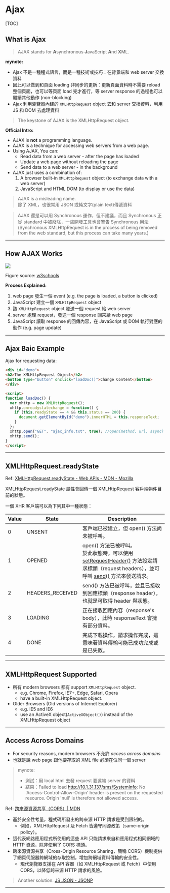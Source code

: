 # Ajax

[TOC]



## What is Ajax

> AJAX stands for **A**synchronous **J**avaScript **A**nd **X**ML.

**mynote:**

* Ajax 不是一種程式語言，而是一種技術或技巧：在背景端和 web server 交換資料
* 因此可以做到和頁面 loading 非同步的更新：更新頁面資料時不需要 reload 整個頁面，也可以等頁面 load 完才進行，等 server response 的過程也可以繼續其他動作 (non-blocking)
* Ajax 利用瀏覽器內建的 `XMLHttpRequest` object 去和 server 交換資料，利用 JS 和 DOM 去處理資料


> The keystone of AJAX is the XMLHttpRequest object.



**Official Intro:**

* AJAX is **not** a programming language.
* AJAX is a technique for accessing web servers from a web page.
* Using AJAX, You can:
  * Read data from a web server - after the page has loaded
  * Update a web page without reloading the page
  * Send data to a web server - in the background
* AJAX just uses a combination of:
  1. A browser built-in `XMLHttpRequest` object (to exchange data with a web server)
  2. JavaScript and HTML DOM (to display or use the data)



> AJAX is a misleading name.    
> 除了 XML，也很常用 JSON 或純文字(plain text)傳遞資料

> AJAX 還是可以用 Synchronous 運作，但不建議，而且 Synchronous 正從 standard 中被廢除，一些開發工具也會警告 Synchronous 用法    
> (Synchronous XMLHttpRequest is in the process of being removed from the web standard, but this process can take many years.)



----


## How AJAX Works

![](../../figures/w3schools_ajax.gif)

Figure source: [w3schools](https://www.w3schools.com/js/js_ajax_intro.asp)



**Process Explained:**

1. web page 發生一個 event (e.g. the page is loaded, a button is clicked)
2. JavaScript 建立一個 `XMLHttpRequest` object
3. 該 `XMLHttpRequest` object 發送一個 request 給 web server
4. server 處理 request，發送一個 response 回來給 web page
5. JavaScript 讀取 response 的回傳內容，在 JavaScript 或 DOM 執行對應的動作 (e.g. page update)




----

## Ajax Baic Example


Ajax for requesting data:

````html
<div id="demo">
<h2>The XMLHttpRequest Object</h2>
<button type="button" onclick="loadDoc()">Change Content</button>
</div>

<script>
function loadDoc() {
  var xhttp = new XMLHttpRequest();
  xhttp.onreadystatechange = function() {
    if (this.readyState == 4 && this.status == 200) {
      document.getElementById("demo").innerHTML = this.responseText;
    }
  };
  xhttp.open("GET", "ajax_info.txt", true); //open(method, url, async)
  xhttp.send();
}
</script>
````



----

## XMLHttpRequest.readyState

Ref: [XMLHttpRequest.readyState - Web APIs - MDN - Mozilla](https://developer.mozilla.org/zh-TW/docs/Web/API/XMLHttpRequest/readyState)

XMLHttpRequest.readyState 屬性會回傳一個 XMLHttpRequest 客戶端物件目前的狀態。

一個 XHR 客戶端可以為下列其中一種狀態：

| Value | State            | Description                              |
| ----- | ---------------- | ---------------------------------------- |
| 0     | UNSENT           | 客戶端已被建立，但 open() 方法尚未被呼叫。                |
| 1     | OPENED           | open() 方法已被呼叫。<br/>於此狀態時，可以使用 [setRequestHeader()](https://developer.mozilla.org/zh-TW/docs/Web/API/XMLHttpRequest/setRequestHeader) 方法設定請求標頭（request headers），並可呼叫 [send()](https://developer.mozilla.org/zh-TW/docs/Web/API/XMLHttpRequest/send) 方法來發送請求。 |
| 2     | HEADERS_RECEIVED | send() 方法已被呼叫，並且已接收到回應標頭（response header），也就是可取得 header 與狀態。 |
| 3     | LOADING          | 正在接收回應內容（response's body），此時 responseText 會擁有部分資料。 |
| 4     | DONE             | 完成下載操作，請求操作完成，這意味著資料傳輸可能已成功完成或是已失敗。      |



----

## XMLHttpRequest Supported



* 所有 modern browsers 都有 support `XMLHttpRequest` object.
  * e.g. Chrome, Firefox, IE7+, Edge, Safari, Opera
  * have a built-in XMLHttpRequest object.
* Older Browsers (Old versions of Internet Explorer)
  * e.g. IE5 and IE6
  * use an ActiveX object(`ActiveXObject()`) instead of the XMLHttpRequest object




----

## Access Across Domains

* For security reasons, modern browsers 不允許 *access across domains*
* 也就是說 web page 跟他要存取的 XML file 必須在位同一個 server

> mynote:
> * 測試：用 local html 去發 request 要遠端 server 的資料
> * 結果：Failed to load http://10.1.31.137/sms/SystemInfo: No 'Access-Control-Allow-Origin' header is present on the requested resource. Origin 'null' is therefore not allowed access.


Ref: [跨來源資源共享（CORS）| MDN](https://developer.mozilla.org/zh-TW/docs/Web/HTTP/CORS)

* 基於安全性考量，程式碼所發出的跨來源 HTTP 請求是受到限制的。
  * 例如，XMLHttpRequest 及 Fetch 皆遵守同源政策（same-origin policy）。
* 這代表網路應用程式所使用的這些 API 只能請求來自和應用程式相同網域的 HTTP 資源，除非使用了 CORS 標頭。
* 跨來源資源共享（Cross-Origin Resource Sharing，簡稱 CORS）機制提供了網頁伺服器跨網域的存取控制，增加跨網域資料傳輸的安全性。
  * 現代瀏覽器支援在 API 容器（如 XMLHttpRequest 或 Fetch）中使用 CORS，以降低跨來源 HTTP 請求的風險。


> Another solution: [JS JSON - JSONP](../notes/json.md)



----